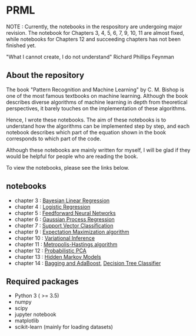 # PRML

NOTE : Currently, the notebooks in the respository are undergoing major revision. The notebook for Chapters 3, 4, 5, 6, 7, 9, 10, 11 are almost fixed, while notebooks for Chapters 12 and succeeding chapters has not been finished yet.

"What I cannot create, I do not understand"
Richard Phillips Feynman

## About the repository

The book "Pattern Recognition and Machine Learning" by C. M. Bishop is one of the most famous textbooks on machine learning. 
Although the book describes diverse algorithms of machine learning in depth from theoretical perspectives, it barely touches on the implementation of these algorithms.

Hence, I wrote these notebooks. 
The aim of these notebooks is to understand how the algorithms can be implemented step by step, and each notebook describes which part of the equation shown in the book corresponds to which part of the code. 

Although these notebooks are mainly written for myself, I will be glad if they would be helpful for people who are reading the book. 

To view the notebooks, please see the links below.

## notebooks

* chapter 3 : [Bayesian Linear Regression](https://nbviewer.jupyter.org/github/amber-kshz/PRML/tree/master/notebooks/LinReg_Bayes.ipynb)
* chapter 4 : [Logistic Regression](https://nbviewer.jupyter.org/github/amber-kshz/PRML/tree/master/notebooks/LogisticClassification.ipynb)
* chapter 5 : [Feedforward Neural Networks](https://nbviewer.jupyter.org/github/amber-kshz/PRML/tree/master/notebooks/NeuralNet.ipynb)
* chapter 6 : [Gaussian Process Regression](https://nbviewer.jupyter.org/github/amber-kshz/PRML/tree/master/notebooks/GPRegression.ipynb)
* chapter 7 : [Support Vector Classification](https://nbviewer.jupyter.org/github/amber-kshz/PRML/tree/master/notebooks/SVMclassification.ipynb)
* chapter 9 : [Expectation Maximization algorithm](https://nbviewer.jupyter.org/github/amber-kshz/PRML/tree/master/notebooks/GaussianMixture_EM.ipynb)
* chapter 10 : [Variational Inference](https://nbviewer.jupyter.org/github/amber-kshz/PRML/tree/master/notebooks/GaussianMixture_VI.ipynb)
* chapter 11 : [Metropolis-Hastings algorithm](https://nbviewer.jupyter.org/github/amber-kshz/PRML/tree/master/notebooks/MCMC.ipynb)
* chapter 12 : [Probabilistic PCA](https://nbviewer.jupyter.org/github/amber-kshz/PRML/tree/master/notebooks/PPCA.ipynb)
* chapter 13 : [Hidden Markov Models](https://nbviewer.jupyter.org/github/amber-kshz/PRML/tree/master/notebooks/HMM.ipynb)
* chapter 14 : [Bagging and AdaBoost](https://nbviewer.jupyter.org/github/amber-kshz/PRML/tree/master/notebooks/Bagging-AdaBoost.ipynb), [Decision Tree Classifier](https://nbviewer.jupyter.org/github/amber-kshz/PRML/tree/master/notebooks/DecisionTree.ipynb)

## Required packages 
* Python 3 ( >= 3.5)
* numpy 
* scipy
* jupyter notebook
* matplotlib
* scikit-learn (mainly for loading datasets)
